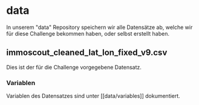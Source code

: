 # data
In unserem "data" Repository speichern wir alle Datensätze ab, welche wir für diese Challenge bekommen haben, oder selbst erstellt haben.
## immoscout_cleaned_lat_lon_fixed_v9.csv
Dies ist der für die Challenge vorgegebene Datensatz.

### Variablen
Variablen des Datensatzes sind unter [[data/variables]] dokumentiert.


